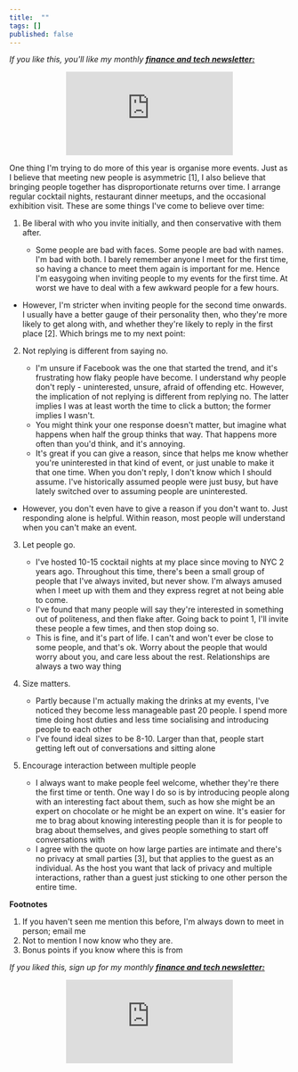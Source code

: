 ```yaml
---
title:  ""  
tags: []
published: false
---
```


*If you like this, you'll like my monthly* ***[finance and tech newsletter:](https://avoidboringpeople.substack.com/ "ABP")***

<style>
      .iframe-container {
        overflow: hidden;        
        padding-top: 50%; <!-- Calculated from the aspect ration of the content (in case of 16:9 it is 9/16= 0.5625) -->
        position: relative;
      }
      .iframe-container iframe { 
         border: 0;
         height: 100%; <!-- Finally, width and height are set to 100% so the iframe takes up 100% of the containers space. -->
         left: 0;
         position: absolute;
         top: 0;
         width: 100%;
         display: block;
         margin: 0 auto; <!-- center image -->
      }
      <!-- 4x3 Aspect Ratio -->
      .iframe-container-4x3 {
        padding-top: 75%;
      }
</style> 

<div class="iframe-container-4x3">
  <p align="center"><iframe src="https://avoidboringpeople.substack.com/embed" frameborder="0" scrolling="no"> </iframe></p>
</div>

One thing I'm trying to do more of this year is organise more events. Just as I believe that meeting new people is asymmetric \[1\], I also believe that bringing people together has disproportionate returns over time. I arrange regular cocktail nights, restaurant dinner meetups, and the occasional exhibition visit. These are some things I've come to believe over time:

1. Be liberal with who you invite initially, and then conservative with them after. 

    - Some people are bad with faces. Some people are bad with names. I'm bad with both. I barely remember anyone I meet for the first time, so having a chance to meet them again is important for me. Hence I'm easygoing when inviting people to my events for the first time. At worst we have to deal with a few awkward people for a few hours. 
  - However, I'm stricter when inviting people for the second time onwards. I usually have a better gauge of their personality then, who they're more likely to get along with, and whether they're likely to reply in the first place \[2\]. Which brings me to my next point:

2. Not replying is different from saying no. 

    - I'm unsure if Facebook was the one that started the trend, and it's frustrating how flaky people have become. I understand why people don't reply - uninterested, unsure, afraid of offending etc. However, the implication of not replying is different from replying no. The latter implies I was at least worth the time to click a button; the former implies I wasn't. 
    - You might think your one response doesn't matter, but imagine what happens when half the group thinks that way. That happens more often than you'd think, and it's annoying.
    - It's great if you can give a reason, since that helps me know whether you're uninterested in that kind of event, or just unable to make it that one time. When you don't reply, I don't know which I should assume. I've historically assumed people were just busy, but have lately switched over to assuming people are uninterested.
  - However, you don't even have to give a reason if you don't want to. Just responding alone is helpful. Within reason, most people will understand when you can't make an event. 
  
3. Let people go.

    - I've hosted 10-15 cocktail nights at my place since moving to NYC 2 years ago. Throughout this time, there's been a small group of people that I've always invited, but never show. I'm always amused when I meet up with them and they express regret at not being able to come.
    - I've found that many people will say they're interested in something out of politeness, and then flake after. Going back to point 1, I'll invite these people a few times, and then stop doing so. 
    - This is fine, and it's part of life. I can't and won't ever be close to some people, and that's ok. Worry about the people that would worry about you, and care less about the rest. Relationships are always a two way thing

4. Size matters.

    - Partly because I'm actually making the drinks at my events, I've noticed they become less manageable past 20 people. I spend more time doing host duties and less time socialising and introducing people to each other
    - I've found ideal sizes to be 8-10. Larger than that, people start getting left out of conversations and sitting alone

5. Encourage interaction between multiple people

    - I always want to make people feel welcome, whether they're there the first time or tenth. One way I do so is by introducing people along with an interesting fact about them, such as how she might be an expert on chocolate or he might be an expert on wine. It's easier for me to brag about knowing interesting people than it is for people to brag about themselves, and gives people something to start off conversations with
    - I agree with the quote on how large parties are intimate and there's no privacy at small parties \[3\], but that applies to the guest as an individual. As the host you want that lack of privacy and multiple interactions, rather than a guest just sticking to one other person the entire time. 

**Footnotes**

1. If you haven't seen me mention this before, I'm always down to meet in person; email me
2. Not to mention I now know who they are. 
3. Bonus points if you know where this is from

*If you liked this, sign up for my monthly* ***[finance and tech newsletter:](https://avoidboringpeople.substack.com/ "ABP")***

<div class="iframe-container-4x3">
  <p align="center"><iframe src="https://avoidboringpeople.substack.com/embed" frameborder="0" scrolling="no"> </iframe></p>
</div>
